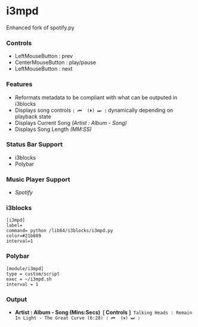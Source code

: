 # i3mpd
Enhanced fork of spotify.py

### Controls
* LeftMouseButton : prev
* CenterMouseButton : play/pause
* LeftMouseButton : next

### Features
* Reformats metadata to be compliant with what can be outputed in i3blocks
* Displays song controls `❲ ⏮  (⏵) ⏭ ❳` dynamically depending on playback state
* Displays Current Song *(Artist : Album - Song)*
* Displays Song Length *(MM:SS)*

### Status Bar Support
* i3blocks
* Polybar

### Music Player Support
* *Spotify*

### i3blocks
```
[i3mpd]
label=
command= python /lib64/i3blocks/i3mpd.py
color=#21b089
interval=1
```

### Polybar
```
[module/i3mpd]
type = custom/script
exec = ~/i3mpd.sh
interval = 1
```

### Output
* **Artist : Album - Song (Mins:Secs) ❲Controls❳**
`Talking Heads : Remain In Light - The Great Curve (6:28) ❲ ⏮  (⏸) ⏭ ❳`
